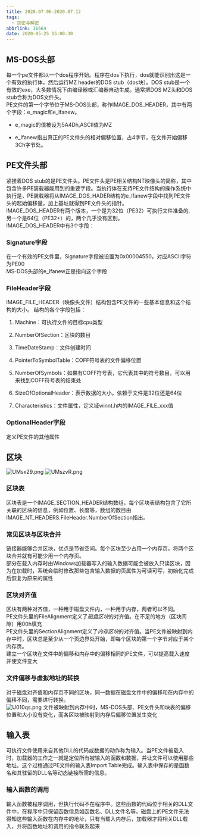 ```yaml
---
title: 2020.07.06-2020.07.12
tags:
  - 加密与解密
abbrlink: 36664
date: 2020-05-25 15:00:30
---
```


## MS-DOS头部

每一个pe文件都以一个dos程序开始。程序在dos下执行，dos就能识别出这是一个有效的执行体，然后运行MZ header的DOS stub（dos块）。DOS stub是一个有效的exe，大多数情况下由编译器或汇编器自动生成。通常把DOS MZ头和DOS stub合称为DOS文件头。   
PE文件的第一个字节位于MS-DOS头部，称作IMAGE_DOS_HEADER，其中有两个字段：e_magic和e_lfanew。   
<!--more-->
- e_magic的值被设为5A4Dh,ASCII值为MZ  

- e_lfanew指出真正的PE文件头的相对偏移位置，占4字节，在文件开始偏移3Ch字节处。

## PE文件头部

紧接着DOS stub的是PE文件头。PE文件头是PE相关结构NT映像头的简称，其中包含许多PE装载器能用到的重要字段。当执行体在支持PE文件结构的操作系统中执行是，PE装载器将从IMAGE_DOS_HADER结构的e_lfanew字段中找到PE文件头的起始偏移量，加上基址就得到PE文件头的指针。   
IMAGE_DOS_HEADER有两个版本，一个是为32位（PE32）可执行文件准备的,另一个是64位（PE32+）的，两个几乎没有区别。    
IMAGE_DOS_HEADER中有3个字段：
### Signature字段

在一个有效的PE文件里，Signature字段被设置为0x00004550，对应ASCII字符为PE00   
MS-DOS头部的e_lfanew正是指向这个字段

### FileHeader字段

IMAGE_FILE_HEADER（映像头文件）结构包含PE文件的一些基本信息和这个结构的大小。
结构的各个字段包括：  

1. Machine：可执行文件的目标cpu类型
2. NumberOfSection：区块的数目
3. TimeDateStamp：文件创建时间
4. PointerToSymbolTable：COFF符号表的文件偏移位置
5. NumberOfSymbols：如果有COFF符号表，它代表其中的符号数目，可以用来找到COFF符号表的结束处
6. SizeOfOptionalHeader：表示数据的大小，依赖于文件是32位还是64位

7. Characteristics：文件属性，定义域winnt.h内的IMAGE_FILE_xxx值

### OptionalHeader字段

定义PE文件的其他属性

## 区块
![UMsx29.png](https://s1.ax1x.com/2020/07/10/UMsx29.png)
![UMszvR.png](https://s1.ax1x.com/2020/07/10/UMszvR.png)
### 区块表

区块表是一个IMAGE_SECTION_HEADER结构数组，每个区块表结构包含了它所关联的区块的信息，例如位置、长度等，数组的数目由IMAGE_NT_HEADERS.FileHeader.NumberOfSection指出。   

### 常见区块与区块合并

链接器能够合并区块，优点是节省空间。每个区块至少占用一个内存页，将两个区块合并就有可能少用一个内存页。   
部分在载入内存时由Windows加载器写入的输入数据可能会被放入只读区块，因为在加载时，系统会临时修改那些包含输入数据的页属性为可读可写，初始化完成后恢复为原来的属性

### 区块对齐值
区块有两种对齐值，一种用于磁盘文件内，一种用于内存，两者可以不同。   
PE文件头里的FileAlignment定义了*磁盘区块*的对齐值。在不足的地方（区块间隙）用00h填充   
PE文件头里的SectionAlignment定义了*内存区块*的对齐值。当PE文件被映射到内存中时，区块总是至少从一个页边界处开始，即每个区块的第一个字节对应于某个内存页。   
建立一个区块在文件中的偏移和内存中的偏移相同的PE文件，可以提高载入速度并使文件变大

### 文件偏移与虚拟地址的转换
对于磁盘对齐值和内存页不同的区块，同一数据在磁盘文件中的偏移和在内存中的偏移不同，需要进行转换。    
![U010qs.png](https://s1.ax1x.com/2020/07/15/U010qs.png)
文件被映射到内存中时，MS-DOS头部、PE文件头和块表的偏移位置和大小没有变化，而各区块被映射到内存后偏移位置发生变化

## 输入表

可执行文件使用来自其他DLL的代码或数据的动作称为输入。当PE文件被载入时，加载器的工作之一就是定位所有被输入的函数和数据，并让文件可以使用那些地址。这个过程通过PE文件的输入表Import Table完成。输入表中保存的是函数名和其驻留的DLL名等动态链接所需的信息。   
### 输入函数的调用

输入函数被程序调用，但执行代码不在程序中。这些函数的代码位于相关的DLL文件中，在程序中只保留函数信息如函数名、DLL文件名等。磁盘上的PE文件无法得知这些输入函数在内存中的地址，只有当载入内存后，加载器才将相关DLL载入，并将函数地址和调用的指令联系起来   
